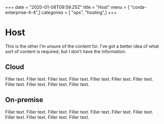 +++
date = "2020-01-08T09:59:25Z"
title = "Host"
menu = [ "corda-enterprise-4-4",]
categories = [ "ops", "hosting",]
+++


# Host

This is the other I’m unsure of the content for. I’ve got a better idea of what sort of content is required, but I don’t have the information.


## Cloud

Filler text. Filler text. Filler text. Filler text. Filler text. Filler text. Filler text. Filler text. Filler text. Filler text. Filler text.


## On-premise

Filler text. Filler text. Filler text. Filler text. Filler text. Filler text. Filler text. Filler text. Filler text. Filler text. Filler text.



